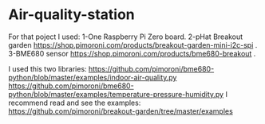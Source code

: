 # Air-quality-station
For that poject I used:
1-One Raspberry Pi Zero board.
2-pHat Breakout garden https://shop.pimoroni.com/products/breakout-garden-mini-i2c-spi .
3-BME680 sensor https://shop.pimoroni.com/products/bme680-breakout .

I used this two libraries: https://github.com/pimoroni/bme680-python/blob/master/examples/indoor-air-quality.py  https://github.com/pimoroni/bme680-python/blob/master/examples/temperature-pressure-humidity.py
I recommend read and see the examples:
https://github.com/pimoroni/breakout-garden/tree/master/examples
